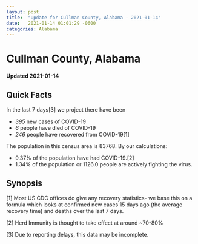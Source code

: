```yaml
---
layout: post
title:  "Update for Cullman County, Alabama - 2021-01-14"
date:   2021-01-14 01:01:29 -0600
categories: Alabama
---
```


# Cullman County, Alabama
#### Updated 2021-01-14

## Quick Facts

In the last 7 days[3] we project there have been
- *395* new cases of COVID-19
- *6* people have died of COVID-19
- *246* people have recovered from COVID-19[1]

The population in this census area is 83768. By our calculations:
- 9.37% of the population have had COVID-19.[2]
- 1.34% of the population or 1126.0 people are actively fighting the virus.

## Synopsis




[1] Most US CDC offices do give any recovery statistics- we base this on a formula which looks at confirmed new cases
15 days ago (the average recovery time) and deaths over the last 7 days.

[2] Herd Immunity is thought to take effect at around ~70-80%

[3] Due to reporting delays, this data may be incomplete.
 
    